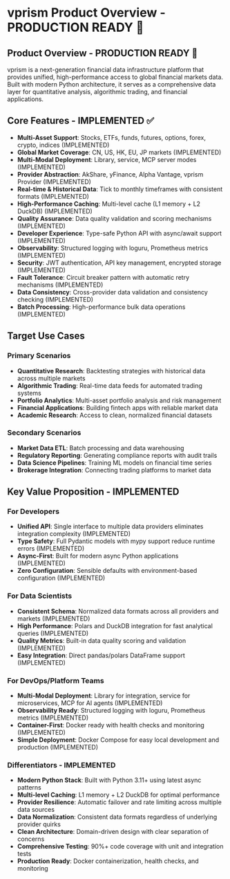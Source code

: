 # vprism Product Overview - PRODUCTION READY 🚀

## Product Overview - PRODUCTION READY 🚀

vprism is a next-generation financial data infrastructure platform that provides unified, high-performance access to global financial markets data. Built with modern Python architecture, it serves as a comprehensive data layer for quantitative analysis, algorithmic trading, and financial applications.

## Core Features - IMPLEMENTED ✅

- **Multi-Asset Support**: Stocks, ETFs, funds, futures, options, forex, crypto, indices (IMPLEMENTED)
- **Global Market Coverage**: CN, US, HK, EU, JP markets (IMPLEMENTED)
- **Multi-Modal Deployment**: Library, service, MCP server modes (IMPLEMENTED)
- **Provider Abstraction**: AkShare, yFinance, Alpha Vantage, vprism Provider (IMPLEMENTED)
- **Real-time & Historical Data**: Tick to monthly timeframes with consistent formats (IMPLEMENTED)
- **High-Performance Caching**: Multi-level cache (L1 memory + L2 DuckDB) (IMPLEMENTED)
- **Quality Assurance**: Data quality validation and scoring mechanisms (IMPLEMENTED)
- **Developer Experience**: Type-safe Python API with async/await support (IMPLEMENTED)
- **Observability**: Structured logging with loguru, Prometheus metrics (IMPLEMENTED)
- **Security**: JWT authentication, API key management, encrypted storage (IMPLEMENTED)
- **Fault Tolerance**: Circuit breaker pattern with automatic retry mechanisms (IMPLEMENTED)
- **Data Consistency**: Cross-provider data validation and consistency checking (IMPLEMENTED)
- **Batch Processing**: High-performance bulk data operations (IMPLEMENTED)

## Target Use Cases

### Primary Scenarios
- **Quantitative Research**: Backtesting strategies with historical data across multiple markets
- **Algorithmic Trading**: Real-time data feeds for automated trading systems
- **Portfolio Analytics**: Multi-asset portfolio analysis and risk management
- **Financial Applications**: Building fintech apps with reliable market data
- **Academic Research**: Access to clean, normalized financial datasets

### Secondary Scenarios
- **Market Data ETL**: Batch processing and data warehousing
- **Regulatory Reporting**: Generating compliance reports with audit trails
- **Data Science Pipelines**: Training ML models on financial time series
- **Brokerage Integration**: Connecting trading platforms to market data

## Key Value Proposition - IMPLEMENTED

### For Developers
- **Unified API**: Single interface to multiple data providers eliminates integration complexity (IMPLEMENTED)
- **Type Safety**: Full Pydantic models with mypy support reduce runtime errors (IMPLEMENTED)
- **Async-First**: Built for modern async Python applications (IMPLEMENTED)
- **Zero Configuration**: Sensible defaults with environment-based configuration (IMPLEMENTED)

### For Data Scientists
- **Consistent Schema**: Normalized data formats across all providers and markets (IMPLEMENTED)
- **High Performance**: Polars and DuckDB integration for fast analytical queries (IMPLEMENTED)
- **Quality Metrics**: Built-in data quality scoring and validation (IMPLEMENTED)
- **Easy Integration**: Direct pandas/polars DataFrame support (IMPLEMENTED)

### For DevOps/Platform Teams
- **Multi-Modal Deployment**: Library for integration, service for microservices, MCP for AI agents (IMPLEMENTED)
- **Observability Ready**: Structured logging with loguru, Prometheus metrics (IMPLEMENTED)
- **Container-First**: Docker ready with health checks and monitoring (IMPLEMENTED)
- **Simple Deployment**: Docker Compose for easy local development and production (IMPLEMENTED)

### Differentiators - IMPLEMENTED
- **Modern Python Stack**: Built with Python 3.11+ using latest async patterns
- **Multi-level Caching**: L1 memory + L2 DuckDB for optimal performance
- **Provider Resilience**: Automatic failover and rate limiting across multiple data sources
- **Data Normalization**: Consistent data formats regardless of underlying provider quirks
- **Clean Architecture**: Domain-driven design with clear separation of concerns
- **Comprehensive Testing**: 90%+ code coverage with unit and integration tests
- **Production Ready**: Docker containerization, health checks, and monitoring